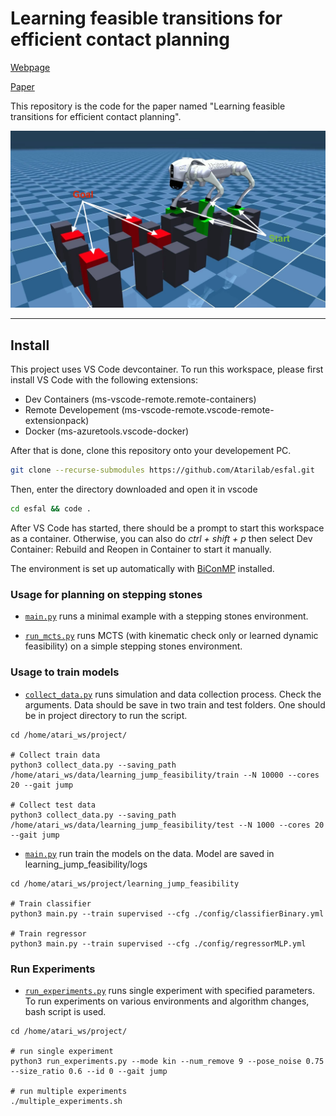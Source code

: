 # Learning feasible transitions for efficient contact planning

[Webpage](https://rihat99.github.io/efficient_contact_planning/)

[Paper](https://arxiv.org/abs/2407.11788v2)

This repository is the code for the paper named "Learning feasible transitions for efficient contact planning". 

![example_env](images/env_example.jpg)

---

## Install

This project uses VS Code devcontainer. To run this workspace, please first install VS Code with the following extensions:
- Dev Containers (ms-vscode-remote.remote-containers)
- Remote Developement (ms-vscode-remote.vscode-remote-extensionpack)
- Docker (ms-azuretools.vscode-docker)

After that is done, clone this repository onto your developement PC.

```bash
git clone --recurse-submodules https://github.com/Atarilab/esfal.git
```

Then, enter the directory downloaded and open it in vscode

```bash
cd esfal && code .
```

After VS Code has started, there should be a prompt to start this workspace as a container.
Otherwise, you can also do *ctrl + shift + p* then select Dev Container: Rebuild and Reopen in Container to start it manually.

The environment is set up automatically with [BiConMP](https://github.com/machines-in-motion/biconvex_mpc) installed.


### Usage for planning on stepping stones

- [`main.py`](project/example/main.py) runs a minimal example with a stepping stones environment.

- [`run_mcts.py`](project/example/main.py) runs MCTS (with kinematic check only or learned dynamic feasibility) on a simple stepping stones environment.

### Usage to train models

- [`collect_data.py`](project/learning_jump_feasibility/collect_data.py) runs simulation and data collection process. Check the arguments. Data should be save in two train and test folders. One should be in project directory to run the script.
```python3
cd /home/atari_ws/project/

# Collect train data
python3 collect_data.py --saving_path /home/atari_ws/data/learning_jump_feasibility/train --N 10000 --cores 20 --gait jump

# Collect test data
python3 collect_data.py --saving_path /home/atari_ws/data/learning_jump_feasibility/test --N 1000 --cores 20 --gait jump
```

- [`main.py`](project/learning_jump_feasibility/main.py) run train the models on the data. Model are saved in learning_jump_feasibility/logs
```python3
cd /home/atari_ws/project/learning_jump_feasibility

# Train classifier
python3 main.py --train supervised --cfg ./config/classifierBinary.yml

# Train regressor
python3 main.py --train supervised --cfg ./config/regressorMLP.yml
```

### Run Experiments

 - [`run_experiments.py`](project/run_experiments.py) runs single experiment with specified parameters. To run experiments on various environments and algorithm changes, bash script is used.

 ```python3
 cd /home/atari_ws/project/

 # run single experiment
 python3 run_experiments.py --mode kin --num_remove 9 --pose_noise 0.75 --size_ratio 0.6 --id 0 --gait jump

 # run multiple experiments
 ./multiple_experiments.sh
 ```



